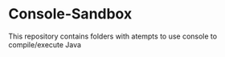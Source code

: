 # Console-Sandbox

This repository contains folders with atempts to use console to compile/execute Java
